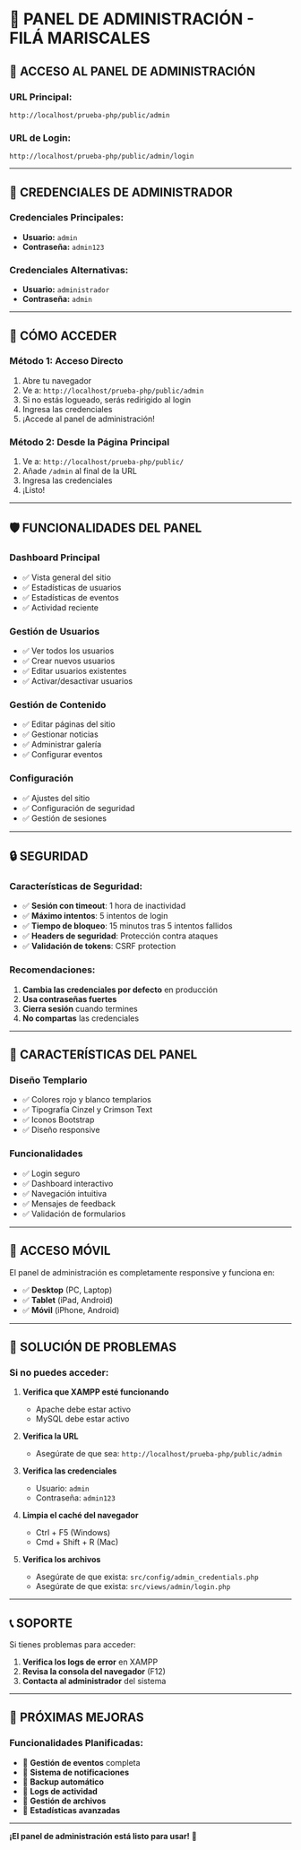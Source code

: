 # 🔐 **PANEL DE ADMINISTRACIÓN - FILÁ MARISCALES**

## 📍 **ACCESO AL PANEL DE ADMINISTRACIÓN**

### **URL Principal:**
```
http://localhost/prueba-php/public/admin
```

### **URL de Login:**
```
http://localhost/prueba-php/public/admin/login
```

---

## 🔑 **CREDENCIALES DE ADMINISTRADOR**

### **Credenciales Principales:**
- **Usuario:** `admin`
- **Contraseña:** `admin123`

### **Credenciales Alternativas:**
- **Usuario:** `administrador`
- **Contraseña:** `admin`

---

## 🚀 **CÓMO ACCEDER**

### **Método 1: Acceso Directo**
1. Abre tu navegador
2. Ve a: `http://localhost/prueba-php/public/admin`
3. Si no estás logueado, serás redirigido al login
4. Ingresa las credenciales
5. ¡Accede al panel de administración!

### **Método 2: Desde la Página Principal**
1. Ve a: `http://localhost/prueba-php/public/`
2. Añade `/admin` al final de la URL
3. Ingresa las credenciales
4. ¡Listo!

---

## 🛡️ **FUNCIONALIDADES DEL PANEL**

### **Dashboard Principal**
- ✅ Vista general del sitio
- ✅ Estadísticas de usuarios
- ✅ Estadísticas de eventos
- ✅ Actividad reciente

### **Gestión de Usuarios**
- ✅ Ver todos los usuarios
- ✅ Crear nuevos usuarios
- ✅ Editar usuarios existentes
- ✅ Activar/desactivar usuarios

### **Gestión de Contenido**
- ✅ Editar páginas del sitio
- ✅ Gestionar noticias
- ✅ Administrar galería
- ✅ Configurar eventos

### **Configuración**
- ✅ Ajustes del sitio
- ✅ Configuración de seguridad
- ✅ Gestión de sesiones

---

## 🔒 **SEGURIDAD**

### **Características de Seguridad:**
- ✅ **Sesión con timeout**: 1 hora de inactividad
- ✅ **Máximo intentos**: 5 intentos de login
- ✅ **Tiempo de bloqueo**: 15 minutos tras 5 intentos fallidos
- ✅ **Headers de seguridad**: Protección contra ataques
- ✅ **Validación de tokens**: CSRF protection

### **Recomendaciones:**
1. **Cambia las credenciales por defecto** en producción
2. **Usa contraseñas fuertes**
3. **Cierra sesión** cuando termines
4. **No compartas** las credenciales

---

## 🎨 **CARACTERÍSTICAS DEL PANEL**

### **Diseño Templario**
- ✅ Colores rojo y blanco templarios
- ✅ Tipografía Cinzel y Crimson Text
- ✅ Iconos Bootstrap
- ✅ Diseño responsive

### **Funcionalidades**
- ✅ Login seguro
- ✅ Dashboard interactivo
- ✅ Navegación intuitiva
- ✅ Mensajes de feedback
- ✅ Validación de formularios

---

## 📱 **ACCESO MÓVIL**

El panel de administración es completamente responsive y funciona en:
- ✅ **Desktop** (PC, Laptop)
- ✅ **Tablet** (iPad, Android)
- ✅ **Móvil** (iPhone, Android)

---

## 🚨 **SOLUCIÓN DE PROBLEMAS**

### **Si no puedes acceder:**

1. **Verifica que XAMPP esté funcionando**
   - Apache debe estar activo
   - MySQL debe estar activo

2. **Verifica la URL**
   - Asegúrate de que sea: `http://localhost/prueba-php/public/admin`

3. **Verifica las credenciales**
   - Usuario: `admin`
   - Contraseña: `admin123`

4. **Limpia el caché del navegador**
   - Ctrl + F5 (Windows)
   - Cmd + Shift + R (Mac)

5. **Verifica los archivos**
   - Asegúrate de que exista: `src/config/admin_credentials.php`
   - Asegúrate de que exista: `src/views/admin/login.php`

---

## 📞 **SOPORTE**

Si tienes problemas para acceder:

1. **Verifica los logs de error** en XAMPP
2. **Revisa la consola del navegador** (F12)
3. **Contacta al administrador** del sistema

---

## 🎯 **PRÓXIMAS MEJORAS**

### **Funcionalidades Planificadas:**
- 🔄 **Gestión de eventos** completa
- 🔄 **Sistema de notificaciones**
- 🔄 **Backup automático**
- 🔄 **Logs de actividad**
- 🔄 **Gestión de archivos**
- 🔄 **Estadísticas avanzadas**

---

**¡El panel de administración está listo para usar!** 🚀



